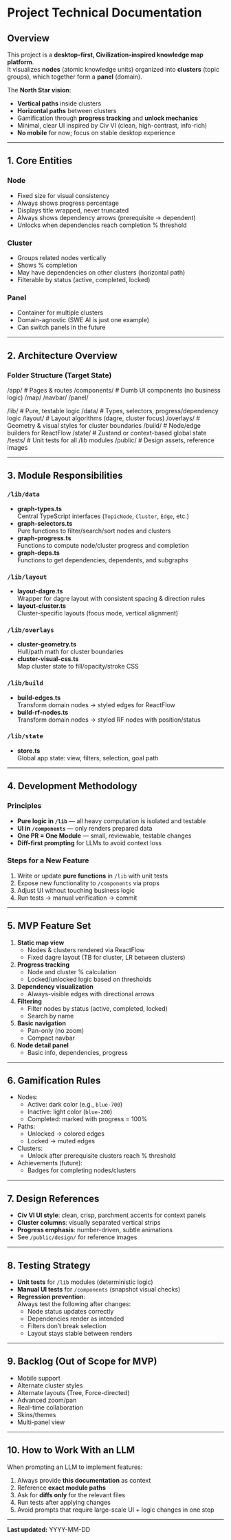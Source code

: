 # Project Technical Documentation

## Overview
This project is a **desktop-first, Civilization-inspired knowledge map platform**.  
It visualizes **nodes** (atomic knowledge units) organized into **clusters** (topic groups), which together form a **panel** (domain).

The **North Star vision**:
- **Vertical paths** inside clusters
- **Horizontal paths** between clusters
- Gamification through **progress tracking** and **unlock mechanics**
- Minimal, clear UI inspired by Civ VI (clean, high-contrast, info-rich)
- **No mobile** for now; focus on stable desktop experience

---

## 1. Core Entities

### Node
- Fixed size for visual consistency
- Always shows progress percentage
- Displays title wrapped, never truncated
- Always shows dependency arrows (prerequisite → dependent)
- Unlocks when dependencies reach completion % threshold

### Cluster
- Groups related nodes vertically
- Shows % completion
- May have dependencies on other clusters (horizontal path)
- Filterable by status (active, completed, locked)

### Panel
- Container for multiple clusters
- Domain-agnostic (SWE AI is just one example)
- Can switch panels in the future

---

## 2. Architecture Overview

### Folder Structure (Target State)
/app/ # Pages & routes
/components/ # Dumb UI components (no business logic)
/map/
/navbar/
/panel/

/lib/ # Pure, testable logic
/data/ # Types, selectors, progress/dependency logic
/layout/ # Layout algorithms (dagre, cluster focus)
/overlays/ # Geometry & visual styles for cluster boundaries
/build/ # Node/edge builders for ReactFlow
/state/ # Zustand or context-based global state
/tests/ # Unit tests for all /lib modules
/public/ # Design assets, reference images


---

## 3. Module Responsibilities

### `/lib/data`
- **graph-types.ts**  
  Central TypeScript interfaces (`TopicNode`, `Cluster`, `Edge`, etc.)
- **graph-selectors.ts**  
  Pure functions to filter/search/sort nodes and clusters
- **graph-progress.ts**  
  Functions to compute node/cluster progress and completion
- **graph-deps.ts**  
  Functions to get dependencies, dependents, and subgraphs

### `/lib/layout`
- **layout-dagre.ts**  
  Wrapper for dagre layout with consistent spacing & direction rules
- **layout-cluster.ts**  
  Cluster-specific layouts (focus mode, vertical alignment)

### `/lib/overlays`
- **cluster-geometry.ts**  
  Hull/path math for cluster boundaries
- **cluster-visual-css.ts**  
  Map cluster state to fill/opacity/stroke CSS

### `/lib/build`
- **build-edges.ts**  
  Transform domain nodes → styled edges for ReactFlow
- **build-rf-nodes.ts**  
  Transform domain nodes → styled RF nodes with position/status

### `/lib/state`
- **store.ts**  
  Global app state: view, filters, selection, goal path

---

## 4. Development Methodology

### Principles
- **Pure logic in `/lib`** — all heavy computation is isolated and testable
- **UI in `/components`** — only renders prepared data
- **One PR = One Module** — small, reviewable, testable changes
- **Diff-first prompting** for LLMs to avoid context loss

### Steps for a New Feature
1. Write or update **pure functions** in `/lib` with unit tests
2. Expose new functionality to `/components` via props
3. Adjust UI without touching business logic
4. Run tests → manual verification → commit

---

## 5. MVP Feature Set

1. **Static map view**
   - Nodes & clusters rendered via ReactFlow
   - Fixed dagre layout (TB for cluster, LR between clusters)
2. **Progress tracking**
   - Node and cluster % calculation
   - Locked/unlocked logic based on thresholds
3. **Dependency visualization**
   - Always-visible edges with directional arrows
4. **Filtering**
   - Filter nodes by status (active, completed, locked)
   - Search by name
5. **Basic navigation**
   - Pan-only (no zoom)
   - Compact navbar
6. **Node detail panel**
   - Basic info, dependencies, progress

---

## 6. Gamification Rules

- Nodes:  
  - Active: dark color (e.g., `blue-700`)  
  - Inactive: light color (`blue-200`)
  - Completed: marked with progress = 100%
- Paths:  
  - Unlocked → colored edges  
  - Locked → muted edges
- Clusters:  
  - Unlock after prerequisite clusters reach % threshold
- Achievements (future):  
  - Badges for completing nodes/clusters

---

## 7. Design References
- **Civ VI UI style**: clean, crisp, parchment accents for context panels
- **Cluster columns**: visually separated vertical strips
- **Progress emphasis**: number-driven, subtle animations
- See `/public/design/` for reference images

---

## 8. Testing Strategy

- **Unit tests** for `/lib` modules (deterministic logic)
- **Manual UI tests** for `/components` (snapshot visual checks)
- **Regression prevention**:  
  Always test the following after changes:
  - Node status updates correctly
  - Dependencies render as intended
  - Filters don’t break selection
  - Layout stays stable between renders

---

## 9. Backlog (Out of Scope for MVP)
- Mobile support
- Alternate cluster styles
- Alternate layouts (Tree, Force-directed)
- Advanced zoom/pan
- Real-time collaboration
- Skins/themes
- Multi-panel view

---

## 10. How to Work With an LLM
When prompting an LLM to implement features:
1. Always provide **this documentation** as context
2. Reference **exact module paths**
3. Ask for **diffs only** for the relevant files
4. Run tests after applying changes
5. Avoid prompts that require large-scale UI + logic changes in one step

---

**Last updated:** YYYY-MM-DD

